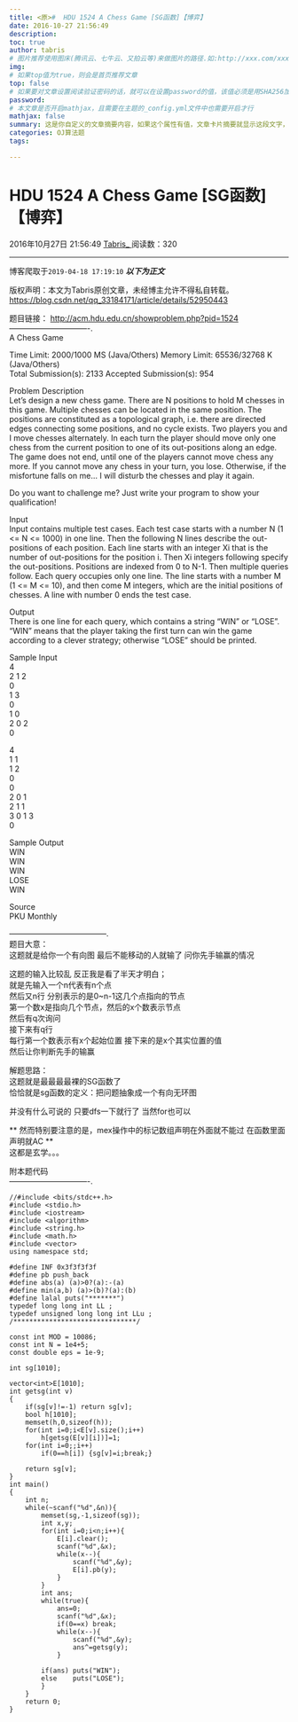 ```yaml
---
title: <原>#  HDU 1524 A Chess Game [SG函数]【博弈】
date: 2016-10-27 21:56:49
description:
toc: true
author: tabris
# 图片推荐使用图床(腾讯云、七牛云、又拍云等)来做图片的路径.如:http://xxx.com/xxx.jpg
img: 
# 如果top值为true，则会是首页推荐文章
top: false
# 如果要对文章设置阅读验证密码的话，就可以在设置password的值，该值必须是用SHA256加密后的密码，防止被他人识破
password: 
# 本文章是否开启mathjax，且需要在主题的_config.yml文件中也需要开启才行
mathjax: false
summary: 这是你自定义的文章摘要内容，如果这个属性有值，文章卡片摘要就显示这段文字，否则程序会自动截取文章的部分内容作为摘要
categories: OJ算法题
tags:

---
```





#  HDU 1524 A Chess Game [SG函数]【博弈】

2016年10月27日 21:56:49  [ Tabris_ ](https://me.csdn.net/qq_33184171) 阅读数：320


--- 
 博客爬取于`2019-04-18 17:19:10`
***以下为正文***

版权声明：本文为Tabris原创文章，未经博主允许不得私自转载。
https://blog.csdn.net/qq_33184171/article/details/52950443

题目链接： [ http://acm.hdu.edu.cn/showproblem.php?pid=1524
](http://acm.hdu.edu.cn/showproblem.php?pid=1524)  
——————————-.  
A Chess Game

Time Limit: 2000/1000 MS (Java/Others) Memory Limit: 65536/32768 K
(Java/Others)  
Total Submission(s): 2133 Accepted Submission(s): 954

Problem Description  
Let’s design a new chess game. There are N positions to hold M chesses in this
game. Multiple chesses can be located in the same position. The positions are
constituted as a topological graph, i.e. there are directed edges connecting
some positions, and no cycle exists. Two players you and I move chesses
alternately. In each turn the player should move only one chess from the
current position to one of its out-positions along an edge. The game does not
end, until one of the players cannot move chess any more. If you cannot move
any chess in your turn, you lose. Otherwise, if the misfortune falls on me… I
will disturb the chesses and play it again.

Do you want to challenge me? Just write your program to show your
qualification!

Input  
Input contains multiple test cases. Each test case starts with a number N (1
<= N <= 1000) in one line. Then the following N lines describe the out-
positions of each position. Each line starts with an integer Xi that is the
number of out-positions for the position i. Then Xi integers following specify
the out-positions. Positions are indexed from 0 to N-1. Then multiple queries
follow. Each query occupies only one line. The line starts with a number M (1
<= M <= 10), and then come M integers, which are the initial positions of
chesses. A line with number 0 ends the test case.

Output  
There is one line for each query, which contains a string “WIN” or “LOSE”.
“WIN” means that the player taking the first turn can win the game according
to a clever strategy; otherwise “LOSE” should be printed.

Sample Input  
4  
2 1 2  
0  
1 3  
0  
1 0  
2 0 2  
0

4  
1 1  
1 2  
0  
0  
2 0 1  
2 1 1  
3 0 1 3  
0

Sample Output  
WIN  
WIN  
WIN  
LOSE  
WIN

Source  
PKU Monthly

————————————–.  
题目大意：  
这题就是给你一个有向图 最后不能移动的人就输了 问你先手输赢的情况

这题的输入比较乱 反正我是看了半天才明白；  
就是先输入一个n代表有n个点  
然后又n行 分别表示的是0~n-1这几个点指向的节点  
第一个数x是指向几个节点，然后的x个数表示节点  
然后有q次询问  
接下来有q行  
每行第一个数表示有x个起始位置 接下来的是x个其实位置的值  
然后让你判断先手的输赢

解题思路：  
这题就是最最最最裸的SG函数了  
恰恰就是sg函数的定义：把问题抽象成一个有向无环图

并没有什么可说的 只要dfs一下就行了 当然for也可以

** 然而特别要注意的是，mex操作中的标记数组声明在外面就不能过 在函数里面声明就AC **   
这都是玄学。。。

附本题代码  
——————————-.

    
    
    //#include <bits/stdc++.h>
    #include <stdio.h>
    #include <iostream>
    #include <algorithm>
    #include <string.h>
    #include <math.h>
    #include <vector>
    using namespace std;
    
    #define INF 0x3f3f3f3f
    #define pb push_back
    #define abs(a) (a)>0?(a):-(a)
    #define min(a,b) (a)>(b)?(a):(b)
    #define lalal puts("*******")
    typedef long long int LL ;
    typedef unsigned long long int LLu ;
    /*******************************/
    
    const int MOD = 10086;
    const int N = 1e4+5;
    const double eps = 1e-9;
    
    int sg[1010];
    
    vector<int>E[1010];
    int getsg(int v)
    {
        if(sg[v]!=-1) return sg[v];
        bool h[1010];
        memset(h,0,sizeof(h));
        for(int i=0;i<E[v].size();i++)
            h[getsg(E[v][i])]=1;
        for(int i=0;;i++)
            if(0==h[i]) {sg[v]=i;break;}
    
        return sg[v];
    }
    int main()
    {
        int n;
        while(~scanf("%d",&n)){
            memset(sg,-1,sizeof(sg));
            int x,y;
            for(int i=0;i<n;i++){
                E[i].clear();
                scanf("%d",&x);
                while(x--){
                    scanf("%d",&y);
                    E[i].pb(y);
                }
            }
            int ans;
            while(true){
                ans=0;
                scanf("%d",&x);
                if(0==x) break;
                while(x--){
                    scanf("%d",&y);
                    ans^=getsg(y);
                }
    
            if(ans) puts("WIN");
            else    puts("LOSE");
            }
        }
        return 0;
    }
    

